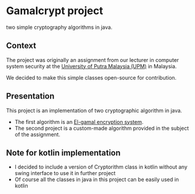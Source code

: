 # Gamalcrypt project

two simple cryptography algorithms in java.

## Context

The project was originally an assignment from our lecturer in computer system security
at the [University of Putra Malaysia (UPM)](http://www.upm.edu.my/) in Malaysia.

We decided to make this simple classes open-source for contribution.

## Presentation

This project is an implementation of two cryptographic algorithm in java.
- The first algorithm is an [El-gamal encryption system](https://en.wikipedia.org/wiki/ElGamal_encryption).
- The second project is a custom-made algorithm provided in the subject of the assignment.

## Note for kotlin implementation

- I decided to include a version of Cryptorithm class in kotlin without any swing interface to use it in further project
- Of course all the classes in java in this project can be easily used in kotlin

